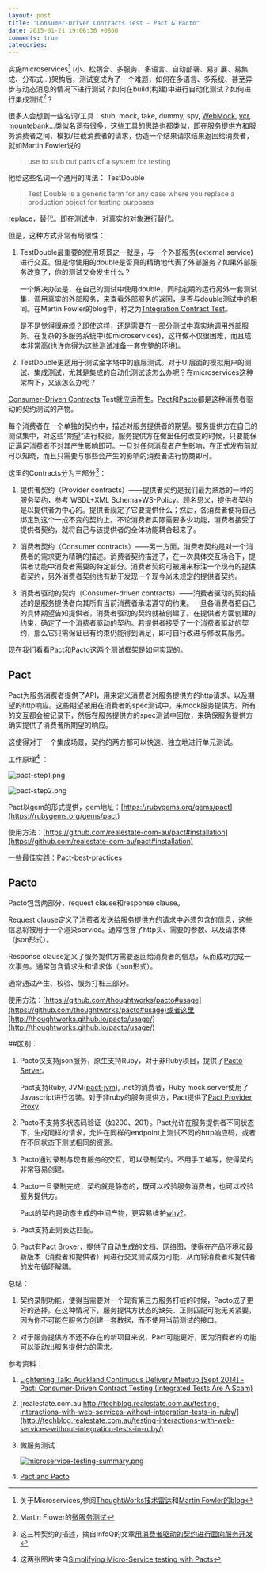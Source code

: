 ```yaml
---
layout: post
title: "Consumer-Driven Contracts Test - Pact & Pacto"
date: 2015-01-21 19:06:36 +0800
comments: true
categories: 
---
```


实施microservices[^1] (小、松耦合、多服务、多语言、自动部署、易扩展、易集成、分布式...)架构后，测试变成为了一个难题，如何在多语言、多系统、甚至异步与动态消息的情况下进行测试？如何在build(构建)中进行自动化测试？如何进行集成测试[^2]？

很多人会想到一些名词/工具：stub, mock, fake, dummy, spy, [WebMock](WebMock), [vcr](https://github.com/vcr/vcr), [mountebank](http://www.thoughtworks.com/radar/tools/mountebank)...类似名词有很多，这些工具的思路也都类似，即在服务提供方和服务消费者之间，模拟/拦截消费者的请求，伪造一个结果请求结果返回给消费者，就如Martin Fowler说的

>use to stub out parts of a system for testing

他给这些名词一个通用的叫法： TestDouble

>Test Double is a generic term for any case where you replace a production object for testing purposes

replace，替代。即在测试中，对真实的对象进行替代。

但是，这种方式非常有局限性：

1. TestDouble最重要的使用场景之一就是，与一个外部服务(external service)进行交互。但是你使用的double是否真的精确地代表了外部服务？如果外部服务改变了，你的测试又会发生什么？

	一个解决办法是，在自己的测试中使用double，同时定期的运行另外一套测试集，调用真实的外部服务，来查看外部服务的返回，是否与double测试中的相同。在Martin Fowler的blog中，称之为[Tntegration Contract Test](http://martinfowler.com/bliki/IntegrationContractTest.html)。
	
	是不是觉得很麻烦？即使这样，还是需要在一部分测试中真实地调用外部服务。在复杂的多服务系统中(如microservices)，这样做不仅很困难，而且成本非常高(也许你得为这些测试准备一套完整的环境)。

2. TestDouble更适用于测试金字塔中的底层测试。对于UI层面的模拟用户的测试、集成测试，尤其是集成的自动化测试该怎么办呢？在microservices这种架构下，又该怎么办呢？

[Consumer-Driven Contracts](http://thoughtworks.github.io/pacto/patterns/cdc/) Test就应运而生。[Pact](https://github.com/realestate-com-au/pact)和[Pacto](https://github.com/thoughtworks/pacto)都是这种消费者驱动的契约测试的产物。

每个消费者在一个单独的契约中，描述对服务提供者的期望。服务提供方在自己的测试集中，对这些“期望”进行校验。服务提供方在做出任何改变的时候，只要能保证满足消费者不对其产生影响即可。一旦对任何消费者产生影响，在正式发布前就可以知晓，而且只需要与那些会产生的影响的消费者进行协商即可。

这里的Contracts分为三部分[^3]：

1. 提供者契约（Provider contracts）——提供者契约是我们最为熟悉的一种的服务契约，参考 WSDL+XML Schema+WS-Policy。顾名思义，提供者契约是以提供者为中心的。提供者规定了它要提供什么；然后，各消费者便将自己绑定到这个一成不变的契约上。不论消费者实际需要多少功能，消费者接受了提供者契约，就将自己与该提供者的全体功能耦合起来了。


2. 消费者契约（Consumer contracts）——另一方面，消费者契约是对一个消费者的需求更为精确的描述。消费者契约描述了，在一次具体交互场合下，提供者功能中消费者需要的特定部分。消费者契约可被用来标注一个现有的提供者契约，另外消费者契约也有助于发现一个现今尚未规定的提供者契约。

3. 消费者驱动的契约（Consumer-driven contracts）——消费者驱动的契约描述的是服务提供者向其所有当前消费者承诺遵守的约束。一旦各消费者把自己的具体期望告知提供者，消费者驱动的契约就被创建了。在提供者方面创建的约束，确定了一个消费者驱动的契约。若提供者接受了一个消费者驱动的契约，那么它只需保证已有约束仍能得到满足，即可自行改进与修改其服务。


现在我们看看[Pact](https://github.com/realestate-com-au/pact)和[Pacto](https://github.com/thoughtworks/pacto)这两个测试框架是如何实现的。



## Pact

Pact为服务消费者提供了API，用来定义消费者对服务提供方的http请求、以及期望的http响应。这些期望被用在消费者的spec测试中，来mock服务提供方。所有的交互都会被记录下，然后在服务提供方的spec测试中回放，来确保服务提供方确实提供了消费者所期望的响应。

这使得对于一个集成场景，契约的两方都可以快速、独立地进行单元测试。

工作原理[^4] ：

![pact-step1.png](/images/pact-step1.png)

![pact-step2.png](/images/pact-step2.png)

Pact以gem的形式提供，gem地址：[https://rubygems.org/gems/pact](https://rubygems.org/gems/pact)

使用方法：[https://github.com/realestate-com-au/pact#installation](https://github.com/realestate-com-au/pact#installation)

一些最佳实践：[Pact-best-practices](https://github.com/realestate-com-au/pact/wiki/Best-practices)


## Pacto

Pacto包含两部分，request clause和response clause。

Request clause定义了消费者发送给服务提供方的请求中必须包含的信息，这些信息将被用于一个渲染service。通常包含了http头、需要的参数、以及请求体（json形式）。

Response clause定义了服务提供方需要返回给消费者的信息，从而成功完成一次事务。通常包含请求头和请求体（json形式）。

通常通过产生、校验、服务打桩三部分。

使用方法：[https://github.com/thoughtworks/pacto#usage](https://github.com/thoughtworks/pacto#usage)或者这里[http://thoughtworks.github.io/pacto/usage/](http://thoughtworks.github.io/pacto/usage/)

##区别：

1. Pacto仅支持json服务，原生支持Ruby，对于非Ruby项目，提供了[Pacto Server](https://github.com/thoughtworks/pacto#pacto-server-non-ruby-usage)。

	Pact支持Ruby, JVM([pact-jvm](https://github.com/DiUS/pact-jvm)), .net的消费者，Ruby mock server使用了Javascript进行包装。对于非ruby的服务提供方，Pact提供了[Pact Provider Proxy](https://github.com/bethesque/pact-provider-proxy)

2. Pacto不支持多状态码验证（如200、201）。Pact允许在服务提供者不同状态下，生成同样的请求，允许在同样的endpoint上测试不同的http响应码，或者在不同状态下测试相同的资源。

3. Pacto通过录制与现有服务的交互，可以录制契约。不用手工编写，使得契约非常容易创建。

4. Pacto一旦录制完成，契约就是静态的，既可以校验服务消费者，也可以校验服务提供方。

	Pact的契约是动态生成的中间产物，更容易维护[why?](https://github.com/realestate-com-au/pact/wiki/FAQ#why-are-the-pacts-generated-and-not-static)。
	
5. Pact支持正则表达匹配。

6. Pact有[Pact Broker](https://github.com/bethesque/pact_broker)，提供了自动生成的文档、网络图，使得在产品环境和最新版本（消费者和提供者）间进行交叉测试成为可能，从而将消费者和提供者的发布循环解耦。

总结：

1. 契约录制功能，使得当需要对一个现有第三方服务打桩的时候，Pacto成了更好的选择。在这种情况下，服务提供方状态的缺失、正则匹配可能无关紧要，因为你不可能在服务方创建一套数据，而不使用当前测试的接口。

2. 对于服务提供方不还不存在的新项目来说，Pact可能更好，因为消费者的功能可以驱动出服务提供方的需求。





参考资料：

1. [Lightening Talk: Auckland Continuous Delivery Meetup [Sept 2014] - Pact: Consumer-Driven Contract Testing (Integrated Tests Are A Scam)](http://www.slideshare.net/catosplace/lightening-talk-agile-auckland-pact-consumerdriven-contract-testing-integrated-tests-are-a-scam)

2. [realestate.com.au:http://techblog.realestate.com.au/testing-interactions-with-web-services-without-integration-tests-in-ruby/](http://techblog.realestate.com.au/testing-interactions-with-web-services-without-integration-tests-in-ruby/)

3. 微服务测试
	
	[![microservice-testing-summary.png](/images/microservice-testing-summary.png)](http://martinfowler.com/articles/microservice-testing/#agenda)
	
4. [Pact and Pacto](https://github.com/realestate-com-au/pact/wiki/FAQ#how-does-pact-differ-from-pacto)


[^1]: 关于Microservices,参阅[ThoughtWorks技术雷达](http://www.thoughtworks.com/radar/techniques/microservices)和[Martin Fowler的blog](http://martinfowler.com/articles/microservices.html)

[^2]: Martin Flower的[微服务测试](http://martinfowler.com/articles/microservice-testing/#agenda)

[^3]: 这三种契约的描述，摘自InfoQ的文章[用消费者驱动的契约进行面向服务开发](http://www.infoq.com/cn/articles/consumer-driven-contracts)

[^4]: 这两张图片来自[Simplifying Micro-Service testing with Pacts](http://dius.com.au/2014/05/19/simplifying-micro-service-testing-with-pacts/)